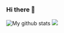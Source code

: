 ### Hi there 👋
![My github stats](https://github-readme-stats.vercel.app/api?username=adigeefe&show_icons=true&theme=gruvbox)
![](https://komarev.com/ghpvc/?username=adigeefe&color=green)
<!--
**adigeefe/adigeefe** is a ✨ _special_ ✨ repository because its `README.md` (this file) appears on your GitHub profile.

Here are some ideas to get you started:

- 🔭 I’m currently working on ...
- 🌱 I’m currently learning ...
- 👯 I’m looking to collaborate on ...
- 🤔 I’m looking for help with ...
- 💬 Ask me about ...
- 📫 How to reach me: ...
- 😄 Pronouns: ...
- ⚡ Fun fact: ...
-->

